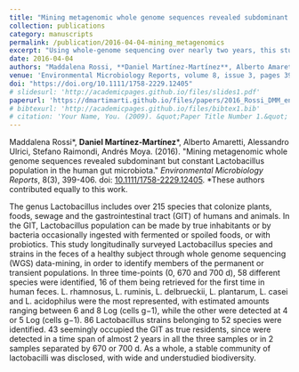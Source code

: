 ```yaml
---
title: "Mining metagenomic whole genome sequences revealed subdominant but constant Lactobacillus population in the human gut microbiota"
collection: publications
category: manuscripts
permalink: /publication/2016-04-04-mining_metagenomics
excerpt: "Using whole-genome sequencing over nearly two years, this study identified a stable, highly diverse community of both resident and transient Lactobacillus species and strains in a healthy subject's gut, including 16 never-before-seen in human feces."
date: 2016-04-04
authors: "Maddalena Rossi, **Daniel Martínez‐Martínez**, Alberto Amaretti, Alessandro Ulrici, Stefano Raimondi, Andrés Moya"
venue: 'Environmental Microbiology Reports, volume 8, issue 3, pages 399-406'
doi: "https://doi.org/10.1111/1758-2229.12405"
# slidesurl: 'http://academicpages.github.io/files/slides1.pdf'
paperurl: 'https://dmartimarti.github.io/files/papers/2016_Rossi_DMM_env_micro_reports.pdf'
# bibtexurl: 'http://academicpages.github.io/files/bibtex1.bib'
# citation: 'Your Name, You. (2009). &quot;Paper Title Number 1.&quot; <i>Journal 1</i>. 1(1).'
---
```

<!-- The contents above will be part of a list of publications, if the user clicks the link for the publication than the contents of section will be rendered as a full page, allowing you to provide more information about the paper for the reader. When publications are displayed as a single page, the contents of the above "citation" field will automatically be included below this section in a smaller font. -->

Maddalena Rossi\*, **Daniel Martínez‐Martínez**\*, Alberto Amaretti, Alessandro Ulrici, Stefano Raimondi, Andrés Moya. (2016). "Mining metagenomic whole genome sequences revealed subdominant but constant Lactobacillus population in the human gut microbiota." *Environmental Microbiology Reports*, 8(3), 399-406. doi: [10.1111/1758-2229.12405](https://doi.org/10.1111/1758-2229.12405). \*These authors contributed equally to this work.

The genus Lactobacillus includes over 215 species that colonize plants, foods, sewage and the gastrointestinal tract (GIT) of humans and animals. In the GIT, Lactobacillus population can be made by true inhabitants or by bacteria occasionally ingested with fermented or spoiled foods, or with probiotics. This study longitudinally surveyed Lactobacillus species and strains in the feces of a healthy subject through whole genome sequencing (WGS) data-mining, in order to identify members of the permanent or transient populations. In three time-points (0, 670 and 700 d), 58 different species were identified, 16 of them being retrieved for the first time in human feces. L. rhamnosus, L. ruminis, L. delbrueckii, L. plantarum, L. casei and L. acidophilus were the most represented, with estimated amounts ranging between 6 and 8 Log (cells g−1), while the other were detected at 4 or 5 Log (cells g−1). 86 Lactobacillus strains belonging to 52 species were identified. 43 seemingly occupied the GIT as true residents, since were detected in a time span of almost 2 years in all the three samples or in 2 samples separated by 670 or 700 d. As a whole, a stable community of lactobacilli was disclosed, with wide and understudied biodiversity.